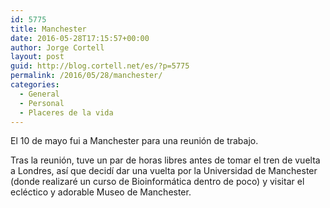 ```yaml
---
id: 5775
title: Manchester
date: 2016-05-28T17:15:57+00:00
author: Jorge Cortell
layout: post
guid: http://blog.cortell.net/es/?p=5775
permalink: /2016/05/28/manchester/
categories:
  - General
  - Personal
  - Placeres de la vida
---
```

El 10 de mayo fui a Manchester para una reunión de trabajo.

Tras la reunión, tuve un par de horas libres antes de tomar el tren de vuelta a Londres, así que decidí dar una vuelta por la Universidad de Manchester (donde realizaré un curso de Bioinformática dentro de poco) y visitar el ecléctico y adorable Museo de Manchester.